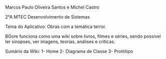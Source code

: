 Marcos Paulo Oliveira Santos e Michel Castro 

2°A MTEC Desenvolvimento de Sistemas

Tema do Aplicativo:
Obras com a temática terror.

 BGore funciona como uma wiki sobre livros, 
 filmes e séries, sendo possível ler sinopses, 
 ver imagens, teorias, análises e críticas.

Sumário da Wiki:
1- Home
2- Diagrama de Classe
3- Protótipo

